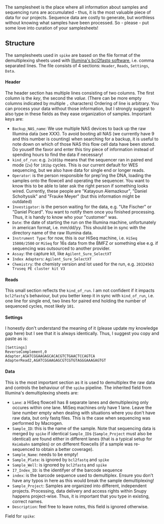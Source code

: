 The samplesheet is the place where all information about samples and sequencing runs are accumulated - thus, it is the most valuable piece of data for our projects. Sequence data are costly to generate, but worthless without knowing what samples have been processed. So - please - put some love into curation of your samplesheets!

## Structure
The samplesheets used in `spike` are based on the file format of the demultiplexing sheets used with [Illumina's bcl2fastq software](https://support.illumina.com/content/dam/illumina-support/documents/documentation/software_documentation/bcl2fastq/bcl2fastq_letterbooklet_15038058brpmi.pdf), i.e. comma separated lines.
The file consists of 4 sections: `Header`, `Reads`, `Settings`, `Data`.
#### Header
The header section has multiple lines consisting of two columns. The first column is the *key*, the second the *value*. (There can be more empty columns indicated by multiple `,` characters)  Ordering of line is arbitrary.
You can process your data without those information, but I strongly suggest to also type in these fields as they ease organization of samples.
Important keys are:
 - `Backup_NAS_name`: We use multiple NAS devices to back up the raw Illumina data (see XXX). To avoid booting all NAS (we currently have 9 and this number is counting) when searching for a backup, it is useful to note down on which of those NAS this flow cell data have been stored. Do youself the favor and enter this tiny piece of information instead of spending hours to find the data if necessary!
 - `kind_of_run`: e.g. `2x101bp` means that the sequencer ran in paired end mode (`2x`) for `101bp` cycles. This is our current default for WES sequencing, but we also have data for single end or longer reads.
 - `Operator`: is the person responsible for prep'ing the DNA, loading the samples onto the flowcell and operating the sequencer. You want to know this to be able to later ask the right person if something looks wired. Currently, these people are "Katayoun Alemazkour", "Daniel Scholtyssik" and "Frauke Meyer" (but this information might be outdated)
 - `Investigator`: is the person waiting for the data, e.g. "Ute Fischer" or "Daniel Picard". You want to notify them once you finished processing. Thus, it is handy to know who your "customer" was.
 - `Date`: the date of starting the run on the Illumina machine, unfortunately in american format, i.e. mm/dd/yy. This should be in sync with the directory name of the raw Illumina data.
 - `Instrument Type`: for now, this is our HiSeq machine, i.e. `HiSeq 15000/2500` or `MiSeq` for 16s data from the BMFZ or something else e.g. if sequencing was outsourced to another provider.
 - `Assay`: the capture kit, like `Agilent_Sure_SelectXT`
 - `Index Adapters`: `Agilent_Sure_SelectXT`
 - `Chemistry`: the chemisty version and lot used for the run, e.g. `20324563 Truseq PE cluster kit V3`
#### Reads
This small section reflects the `kind_of_run`. I am not confident if it impacts `bcl2fastq`'s behaviour, but you better keep it in sync with `kind_of_run`, i.e. one line for single end, two lines for paired end holding the number of sequenced cycles, most likely `101`.
#### Settings
I honestly don't understand the meaning of it (please update my knowledge gap here) but I see that it is always identically. Thus, I suggest you copy and paste as is:
```
[Settings]
ReverseComplement,0
Adapter,AGATCGGAAGAGCACACGTCTGAACTCCAGTCA
AdapterRead2,AGATCGGAAGAGCGTCGTGTAGGGAAAGAGTGT
```
#### Data
This is the most important section as it is used to demultiplex the raw data and controls the behaviour of the `spike` pipeline.
The inherited field from Illumina's demultiplexing sheets are:
 - `Lane`: a HiSeq flowcell has 8 separate lanes and demultiplexing only occures within one lane. MiSeq machines only have 1 lane. Leave the lane number empty when dealing with situations where you don't have raw data, but only fastq files. This is the case when sequencing was performed by Macrogen.
 - `Sample_ID`: this is the name of the sample. Note that sequencing data is merged by `spike` if identical `Sample_ID`s (`Sample_Project` must also be identical) are found either in different lanes (that is a typical setup for `Keimbahn` samples) or on different flowcells (if a sample was re-sequenced to obtain a better coverage). 
 - `Sample_Name`: needs to be empty!
 - `Sample_Plate`: is ignored by `bcl2fastq` and `spike`
 - `Sample_Well`: is ignored by `bcl2fastq` and `spike`
 - `I7_Index_ID`: is the identifyer of the barcode sequence
 - `index`: is the barcode sequence used to demultiplex. Ensure you don't have any typos in here as this would break the sample demultiplexing!
 - `Sample_Project`: Samples are organized into different, independent projects. Processing, data delivery and access rights within Snupy happens project-wise. Thus, it is important that you type in existing, correct names.
 - `Description`: feel free to leave notes, this field is ignored otherwise.

Field for `spike`:

 

